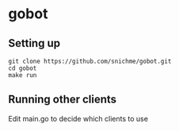 # gobot

## Setting up

```
git clone https://github.com/snichme/gobot.git
cd gobot
make run
```

## Running other clients

Edit main.go to decide which clients to use
